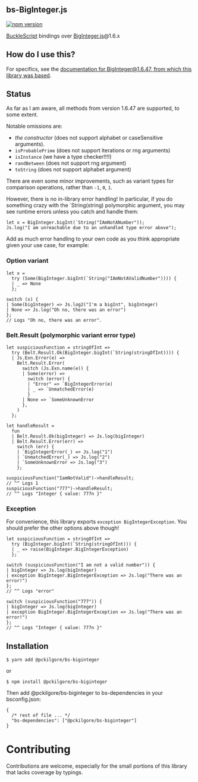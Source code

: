 ## bs-BigInteger.js

[![npm version](https://badge.fury.io/js/%40pckilgore%2Fbs-biginteger.svg)](https://badge.fury.io/js/%40pckilgore%2Fbs-biginteger)

[BuckleScript](https://github.com/bloomberg/bucklescript) bindings over [BigInteger.js](https://github.com/peterolson/BigInteger.js)@1.6.x

## How do I use this?

For specifics, see the [documentation for BigInteger@1.6.47, from which this library was based](https://www.npmjs.com/package/big-integer/v/1.6.47).

## Status

As far as I am aware, all methods from version 1.6.47 are supported, to some extent.

Notable omissions are:

- _the constructor_ (does not support alphabet or caseSensitive arguments).
- `isProbablePrime` (does not support iterations or rng arguments)
- `isInstance` (we have a type checker!!!!)
- `randBetween` (does not support rng argument)
- `toString` (does not support alphabet argument)

There are even some minor improvements, such as variant types for comparison operations, rather than `-1`, `0`, `1`.

However, there is no in-library error handling! In particular, if you do something crazy with the `String(string) polymorphic argument, you may see runtime errors unless you catch and handle them:

```reason
let x = BigInteger.bigInt(`String("IAmNotANumber"));
Js.log("I am unreachable due to an unhandled type error above");
```

Add as much error handling to your own code as you think appropriate given your use case, for example:

### Option variant

```reason
let x =
  try (Some(BigInteger.bigInt(`String("IAmNotAValidNumber")))) {
  | _ => None
  };

switch (x) {
| Some(bigInteger) => Js.log2("I'm a bigInt", bigInteger)
| None => Js.log("Oh no, there was an error")
};
// Logs "Oh no, there was an error".
```

### Belt.Result (polymorphic variant error type)

```reason
let suspiciousFunction = stringOfInt =>
  try (Belt.Result.Ok(BigInteger.bigInt(`String(stringOfInt)))) {
  | Js.Exn.Error(e) =>
    Belt.Result.Error(
      switch (Js.Exn.name(e)) {
      | Some(error) =>
        switch (error) {
        | "Error" => `BigIntegerError(e)
        | _ => `UnmatchedError(e)
        }
      | None => `SomeUnknownError
      },
    )
  };

let handleResult =
  fun
  | Belt.Result.Ok(bigInteger) => Js.log(bigInteger)
  | Belt.Result.Error(err) =>
    switch (err) {
    | `BigIntegerError(_) => Js.log("1")
    | `UnmatchedError(_) => Js.log("2")
    | `SomeUnknownError => Js.log("3")
    };

suspiciousFunction("IamNotValid")->handleResult;
// ^^ Logs 1
suspiciousFunction("777")->handleResult;
// ^^ Logs "Integer { value: 777n }"
```

### Exception

For convenience, this library exports `exception BigIntegerException`. You should prefer the other options above though!

```reason
let suspiciousFunction = stringOfInt =>
  try (BigInteger.bigInt(`String(stringOfInt))) {
  | _ => raise(BigInteger.BigIntegerException)
  };

switch (suspiciousFunction("I am not a valid number")) {
| bigInteger => Js.log(bigInteger)
| exception BigInteger.BigIntegerException => Js.log("There was an error!")
};
// ^^ Logs "error"

switch (suspiciousFunction("777")) {
| bigInteger => Js.log(bigInteger)
| exception BigInteger.BigIntegerException => Js.log("There was an error!")
};
// ^^ Logs "Integer { value: 777n }"

```

## Installation

```console
$ yarn add @pckilgore/bs-biginteger
```

or

```console
$ npm install @pckilgore/bs-biginteger
```

Then add @pckilgore/bs-biginteger to bs-dependencies in your bsconfig.json:

```jsonc
{
  /* rest of file ... */
  "bs-dependencies": ["@pckilgore/bs-biginteger"]
}
```

# Contributing

Contributions are welcome, especially for the small portions of this library that lacks coverage by typings.
